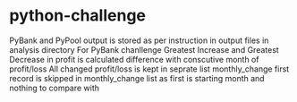 # python-challenge
PyBank and PyPool output is stored as per instruction in output files in analysis directory
For PyBank chanllenge Greatest Increase and Greatest Decrease in profit is calculated difference with conscutive month of profit/loss
All changed profit/loss is kept in seprate list monthly_change
first record is skipped in monthly_change list as first is starting month and nothing to compare with
